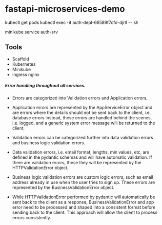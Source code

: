 # fastapi-microservices-demo


kubectl get pods
kubectl exec -it auth-depl-69589f7cfd-djrtl -- sh

minikube service auth-srv


## Tools
- Scaffold
- Kubernetes
- Minikube
- ingress nginx


##### Error handling throughout all services.
- Errors are categorized into Validation errors and Application errors.

- Application errors are represented by the AppServiceError object and are errors
where the details should not be sent back to the client, i.e. database errors
Instead, these errors are handled behind the scenes, i.e. logged, and a
generic system error message will be returned to the client.

- Validation errors can be categorized further into data validation errors
and business logic validation errors.

- Data validation errors, i.e. email format, lengths, min values, etc, are
defined in the pydantic schemas and will have automatic validation. If there
are validation errors, these they will be represented by the
HTTPValidationError object.

- Business logic validation errors are custom logic errors, such as email
address already in use when the user tries to sign up. These errors are
represented by the BusinessValidationError object.

- While HTTPValidationError performed by pydantic will automatically be
sent back to the client as a response, BusinessValidationError and app error
need to be processed and shaped into a consistent format before sending back
to the client. This approach will allow the client to process errors
consistently.

